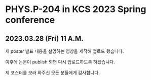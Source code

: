 # PHYS.P-204 in KCS 2023 Spring conference

## 2023.03.28 (Fri) 11 A.M.

제 poster 발표 내용을 설명하는 영상을 제작해 업로드 했습니다. 

이후에 논문이 publish 되면 다시 업로드하도록 하겠습니다.

제 포스터를 보러 와주신 모든 분들에게 감사합니다.
